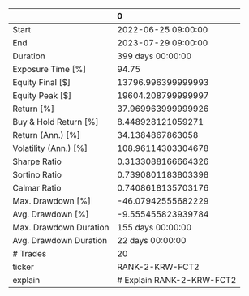 |                        | 0                         |
|:-----------------------|:--------------------------|
| Start                  | 2022-06-25 09:00:00       |
| End                    | 2023-07-29 09:00:00       |
| Duration               | 399 days 00:00:00         |
| Exposure Time [%]      | 94.75                     |
| Equity Final [$]       | 13796.996399999993        |
| Equity Peak [$]        | 19604.208799999997        |
| Return [%]             | 37.969963999999926        |
| Buy & Hold Return [%]  | 8.448928121059271         |
| Return (Ann.) [%]      | 34.1384867863058          |
| Volatility (Ann.) [%]  | 108.96114303304678        |
| Sharpe Ratio           | 0.3133088166664326        |
| Sortino Ratio          | 0.7390801183803398        |
| Calmar Ratio           | 0.7408618135703176        |
| Max. Drawdown [%]      | -46.07942555682229        |
| Avg. Drawdown [%]      | -9.555455823939784        |
| Max. Drawdown Duration | 155 days 00:00:00         |
| Avg. Drawdown Duration | 22 days 00:00:00          |
| # Trades               | 20                        |
| ticker                 | RANK-2-KRW-FCT2           |
| explain                | # Explain RANK-2-KRW-FCT2 |